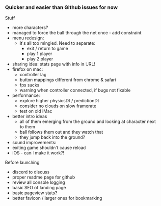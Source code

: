 ### Quicker and easier than Github issues for now

Stuff

- more characters?
- managed to force the ball through the net once - add constraint
- menu redesign:
  - it's all too mingled. Need to separate:
    - exit / return to game
    - play 1 player
    - play 2 player
- sharing idea: stats page with info in URL!
- firefox on mac:
  - controller lag
  - button mappings different from chrome & safari
  - fps sucks
  - warning when controller connected, if bugs not fixable
- performance:
  - explore higher physicsDt / predictionDt
  - consider no clouds on slow framerate
  - test on old iMac
- better intro ideas
  - all of them emerging from the ground and looking at character next to them
  - ball follows them out and they watch that
  - they jump back into the ground?
- sound improvements:
- exiting game shouldn't cause reload
- iOS - can I make it work?!

Before launching

- discord to discuss
- proper readme page for github
- review all console logging
- basic SEO of landing page
- basic pageview stats?
- better favicon / larger ones for bookmarking
